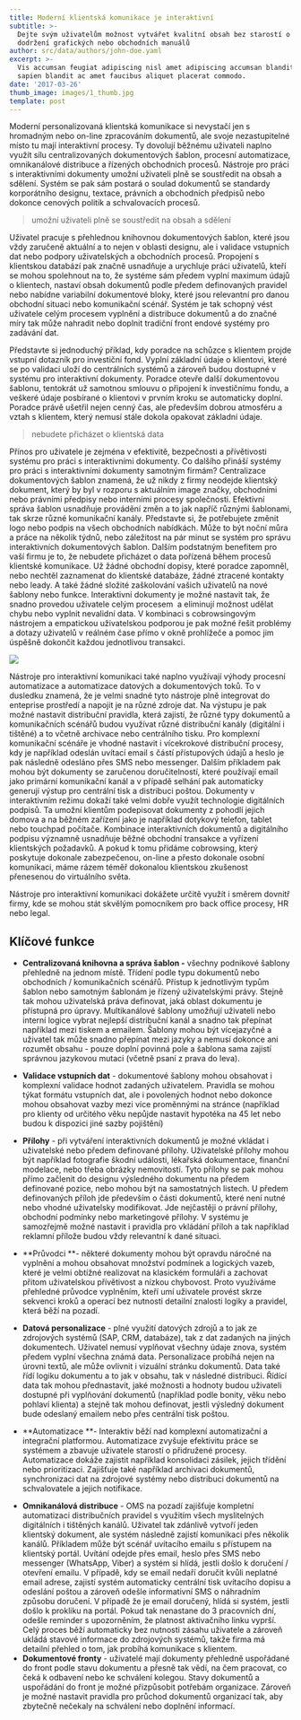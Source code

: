 ```yaml
---
title: Moderní klientská komunikace je interaktivní
subtitle: >-
  Dejte svým uživatelům možnost vytvářet kvalitní obsah bez starostí o dodržení
  dodržení grafických nebo obchodních manuálů
author: src/data/authors/john-doe.yaml
excerpt: >-
  Vis accumsan feugiat adipiscing nisl amet adipiscing accumsan blandit accumsan
  sapien blandit ac amet faucibus aliquet placerat commodo.
date: '2017-03-26'
thumb_image: images/1_thumb.jpg
template: post
---
```

Moderní personalizovaná klientská komunikace si nevystačí jen s hromadným nebo on-line zpracováním dokumentů, ale svoje nezastupitelné místo tu mají interaktivní procesy. Ty dovolují běžnému uživateli naplno využít sílu centralizovaných dokumentových šablon, procesní automatizace, omnikanálové distribuce a řízených obchodních procesů. Nástroje pro práci s interaktivními dokumenty umožní uživateli plně se soustředit na obsah a sdělení. Systém se pak sám postará o soulad dokumentů se standardy korporátního designu, textace, právních a obchodních předpisů nebo dokonce cenových politik a schvalovacích procesů. 

> umožní uživateli plně se soustředit na obsah a sdělení

Uživatel pracuje s přehlednou knihovnou dokumentových šablon, které jsou vždy zaručeně aktuální a to nejen v oblasti designu, ale i validace vstupních dat nebo podpory uživatelských a obchodních procesů. Propojení s klientskou databází pak značně usnadňuje a urychluje práci uživatelů, kteří se mohou spolehnout na to, že systéme sám předem vyplní maximum údajů o klientech, nastaví obsah dokumentů podle předem definovaných pravidel nebo nabídne variabilní dokumentové bloky, které jsou relevantní pro danou obchodní situaci nebo komunikační scénář. Systém je tak schopný vést uživatele celým procesem vyplnění a distribuce dokumentů a do značné míry tak může nahradit nebo doplnit tradiční front endové systémy pro zadávání dat. 

Představte si jednoduchý příklad, kdy poradce na schůzce s klientem projde vstupní dotazník pro investiční fond. Vyplní základní údaje o klientovi, které se po validaci uloží do centrálních systémů a zároveň budou dostupné v systému pro interaktivní dokumenty. Poradce otevře další dokumentovou šablonu, tentokrát už samotnou smlouvu o připojení k investičnímu fondu, a veškeré údaje posbírané o klientovi v prvním kroku se automaticky doplní. Poradce právě ušetřil nejen cenný čas, ale především dobrou atmosféru a vztah s klientem, který nemusí stále dokola opakovat základní údaje. 

> nebudete přicházet o klientská data

Přínos pro uživatele je zejména v efektivitě, bezpečnosti a přívětivosti systému pro práci s interaktivními dokumenty. Co dalšího přináší systémy pro práci s interaktivními dokumenty samotným firmám? Centralizace dokumentových šablon znamená, že už nikdy z firmy neodejde klientský dokument, který by byl v rozporu s aktuálním image značky, obchodními nebo právními předpisy nebo interními procesy společnosti. Efektivní správa šablon usnadňuje provádění změn a to jak napříč různými šablonami, tak skrze různé komunikační kanály. Představte si, že potřebujete změnit logo nebo podpis na všech obchodních nabídkách. Může to být noční můra a práce na několik týdnů, nebo záležitost na pár minut se systém pro správu interaktivních dokumentových šablon. Dalším podstatným benefitem pro vaší firmu je to, že nebudete přicházet o data pořízená během procesů klientské komunikace. Už žádné obchodní dopisy, které poradce zapomněl, nebo nechtěl zaznamenat do klientské databáze, žádné ztracené kontakty nebo leady. A také žádné složité zaškolování vašich uživatelů na nové šablony nebo funkce. Interaktivní dokumenty je možné nastavit tak, že snadno provedou uživatele celým procesem  a eliminují možnost udělat chybu nebo vyplnit nevalidní data. V kombinaci s cobrowsingovým nástrojem a empatickou uživatelskou podporou je pak možné řešit problémy a dotazy uživatelů v reálném čase přímo v okně prohlížeče a pomoc jim úspěšně dokončit každou jednotlivou transakci. 



![](https://www.kadel.cz/uploads/9/7/9/7/97970288/published/27-inch-imac-2011-1.png?1579782144)

Nástroje pro interaktivní komunikaci také naplno využívají výhody procesní automatizace a automatizace datových a dokumentových toků. To v dusledku znamená, že je velmi snadné tyto nástroje plně integrovat do enteprise prostředí a napojit je na různé zdroje dat. Na výstupu je pak možné nastavit distribuční pravidla, která zajistí, že různé typy dokumentů a komunikačních scénářů budou využívat různé distribuční kanály (digitální i tištěné) a to včetně archivace nebo centrálního tisku. Pro komplexní komunikační scénáře je vhodné nastavit i vícekrokové distribuční procesy, kdy je například odeslán uvítací email s částí přístupových údajů a heslo je pak následně odesláno přes SMS nebo messenger. Dalším příkladem pak mohou být dokumenty se zaručenou doručitelností, které používají email jako primární komunikační kanál a v případě selhání pak automaticky generují výstup pro centrální tisk a distribuci poštou. Dokumenty v interaktivním režimu dokaží také velmi dobře využít technologie digitálních podpisů. Ta umožní klientům podepisovat dokumenty z pohodlí jejich domova a na běžném zařízení jako je například dotykový telefon, tablet nebo touchpad počítače. Kombinace interaktivních dokumentů a digitálního podpisu významně usnadňuje běžné obchodní transakce a vyřízení klientských požadavků. A pokud k tomu přidáme cobrowsing, který poskytuje dokonale zabezpečenou, on-line a přesto dokonale osobní komunikaci, máme rázem téměř dokonalou klientskou zkušenost přenesenou do virtuálního světa.

Nástroje pro interaktivní komunikaci dokážete určitě využít i směrem dovnitř firmy, kde se mohou stát skvělým pomocníkem pro back office procesy, HR nebo legal.

## Klíčové funkce

*   **Centralizovaná knihovna a správa šablon -** všechny podnikové šablony přehledně na jednom místě. Třídení podle typu dokumentů nebo obchodních / komunikačních scénářů. Přístup k jednotlivým typům šablon nebo samotným šablonám je řízený uživatelskými právy. Stejně tak mohou uživatelská práva definovat, jaká oblast dokumentu je přístupná pro úpravy. Multikanálové šablony umožňují uživateli nebo interní logice vybrat nejlepší distribuční kanál a snadno tak přepínat například mezi tiskem a emailem. Šablony mohou být vícejazyčné a uživatel tak může snadno přepínat mezi jazyky a nemusí dokonce ani rozumět obsahu - pouze doplní povinná pole a šablona sama zajistí správnou jazykovou mutaci (včetně psaní z prava do leva).

<!---->

*   **Validace vstupních dat** - dokumentové šablony mohou obsahovat i komplexní validace hodnot zadaných uživatelem. Pravidla se mohou týkat formátu vstupních dat, ale i povolených hodnot nebo dokonce mohou obsahovat vazby mezi více proměnnými na stránce (například pro klienty od určitého věku nepůjde nastavit hypotéka na 45 let nebo budou k dispozici jiné sazby pojištění)

<!---->

*   **Přílohy** - při vytváření interaktivních dokumentů je možné vkládat i uživatelské nebo předem definované přílohy. Uživatelské přílohy mohou být například fotografie škodní události, lékařská dokumentace, finanční modelace, nebo třeba obrázky nemovitostí. Tyto přílohy se pak mohou přímo začlenit do designu výsledného dokumentu na předem definované pozice, nebo mohou být na samostatných listech. U předem definovaných příloh jde především o části dokumentů, které není nutné nebo vhodné uživatelsky modifikovat. Jde nejčastěji o právní přílohy, obchodní podmínky nebo marketingové přílohy. V systému je samozřejmě možné nastavit i pravidla pro vkládání příloh a tak například reklamní přílože budou vždy relevantní k dané situaci.

<!---->

*   **Průvodci **- některé dokumenty mohou být opravdu náročné na vyplnění a mohou obsahovat množství podmínek a logických vazeb, které je velmi obtížné realizovat na klasickém formuláři a zachovat přitom uživatelskou přívětivost a nízkou chybovost. Proto využíváme přehledné průvodce vyplněním, kteří umí uživatele provést skrze sekvenci kroků a operací bez nutnosti detailní znalosti logiky a pravidel, která běží na pozadí. 

<!---->

*   **Datová personalizace** - plné využití datových zdrojů a to jak ze zdrojových systémů (SAP, CRM, databáze), tak z dat zadaných na jiných dokumentech. Uživatel nemusí vyplňovat všechny údaje znova, systém předem vyplní všechna známá data. Personalizace probíhá nejen na úrovni textů, ale může ovlivnit i vizuální stránku dokumentů. Data také řídí logiku dokumentu a to jak v obsahu, tak v následné distribuci. Řídící data tak mohou přednastavit, jaké možnosti a hodnoty budou uživateli dostupné při vyplňování dokumentů (například podle bonity, věku nebo pohlaví klienta) a stejně tak mohou definovat, jestli výsledný dokument bude odeslaný emailem nebo přes centrální tisk poštou.

<!---->

*   **Automatizace **- Interaktiv běží nad komplexní automatizační a integrační platformou. Automatizace zvyšuje efektivitu práce se systémem a zbavuje uživatele starostí o přidružené procesy. Automatizace dokáže zajistit například konsolidaci zásilek, jejich třídění nebo prioritizaci. Zajišťuje také například archivaci dokumentů, synchronizaci dat na zdrojové systémy nebo distribuci dokumentů na schvalovatele a jejich notifikace.

<!---->

*   **Omnikanálová distribuce** - OMS na pozadí zajišťuje kompletní automatizaci distribučních pravidel s využitím všech myslitelných digitálních i tištěných kanálů. Uživatel tak zdánlivě vytvoří jeden klientský dokument, ale systém následně zajistí komunikaci přes několik kanálů. Příkladem může být scénář uvítacího emailu s přístupem na klientský portál. Uvítání odejde přes email, heslo přes SMS nebo messenger (WhatsApp, Viber) a systém si hlídá, jestli došlo k doručení / otevření emailu. V případě, kdy se email nedaří doručit kvůli neplatné email adrese, zajistí systém automaticky centrální tisk uvítacího dopisu a odeslání poštou a zároveň odešle informativní SMS o náhradním způsobu doručení. V případě že je email doručený, hlídá si systém, jestli došlo k prokliku na portál. Pokud tak nenastane do 3 pracovních dní, odešle reminder s upozorněním, že platnost aktivačního linku vyprší. Celý proces běží automaticky bez nutnosti zásahu uživatele a zároveň ukládá stavové informace do zdrojových systémů, takže firma má detailní přehled o tom, jak probíhá komunikace s klientem.
*   **Dokumentové fronty** - uživatelé mají dokumenty přehledně uspořádané do front podle stavu dokumentu a přesně tak vědí, na čem pracovat, co čeká k odbavení nebo ke schválení kolegou. Stavy dokumentů a uspořádání do front je možné přizpůsobit potřebám organizace. Zároveň je možné nastavit pravidla pro průchod dokumentů organizací tak, aby zbytečně nečekaly na schválení nebo doplnění informací.
